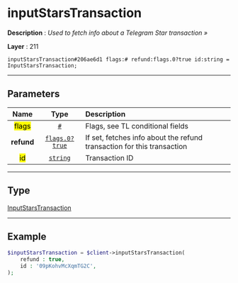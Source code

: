 # inputStarsTransaction

**Description** : *Used to fetch info about a Telegram Star transaction &raquo;*

**Layer** : 211

```tl
inputStarsTransaction#206ae6d1 flags:# refund:flags.0?true id:string = InputStarsTransaction;
```

---

## Parameters

| Name | Type | Description |
| :---: | :---: | :--- |
| <mark>flags</mark> | [`#`](type/#) | Flags, see TL conditional fields |
| **refund** | [`flags.0?true`](type/true) | If set, fetches info about the refund transaction for this transaction |
| <mark>id</mark> | [`string`](type/string) | Transaction ID |

---

## Type

[InputStarsTransaction](type/InputStarsTransaction)

---

## Example

```php
$inputStarsTransaction = $client->inputStarsTransaction(
	refund : true,
	id : '09pKohvMcXqmTG2C',
);
```